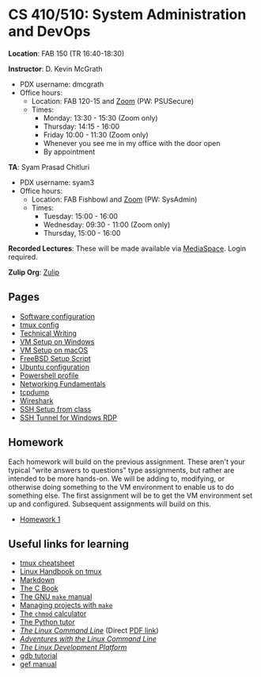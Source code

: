 # CS 410/510: System Administration and DevOps

**Location**: FAB 150 (TR 16:40-18:30)

**Instructor**: D. Kevin McGrath

* PDX username: dmcgrath
* Office hours:
    * Location: FAB 120-15 and [Zoom](https://pdx.zoom.us/j/84716901228) (PW: PSUSecure)
    * Times:
        * Monday: 13:30 - 15:30 (Zoom only)
        * Thursday: 14:15 - 16:00
        * Friday 10:00 - 11:30 (Zoom only)
        * Whenever you see me in my office with the door open
        * By appointment

**TA**: Syam Prasad Chitluri

* PDX username: syam3
* Office hours:
    * Location: FAB Fishbowl and [Zoom](https://pdx.zoom.us/j/5680680141) (PW: SysAdmin)
    * Times:
        * Tuesday: 15:00 - 16:00
        * Wednesday: 09:30 - 11:00 (Zoom only)
        * Thursday, 15:00 - 16:00

**Recorded Lectures**: These will be made available via [MediaSpace](https://media.pdx.edu/channel/CS410_510%2BSystem%2BAdministration%2Band%2BDevops/319613112). Login required.

**Zulip Org**: [Zulip](https://netsec.zulip.cs.pdx.edu/)

## Pages

* [Software configuration](../software.md)
* [tmux config](../.tmux.conf.md)
* [Technical Writing](../technical_writing.md)
* [VM Setup on Windows](../hyper-v.md)
* [VM Setup on macOS](../vms_on_macos.md)
* [FreeBSD Setup Script](../freebsd_setup.md)
* [Ubuntu configuration](../ubuntu.md)
* [Powershell profile](../powershell_profile.md)
* [Networking Fundamentals](../networking.md)
* [tcpdump](../tcpdump.md)
* [Wireshark](../wireshark.md)
* [SSH Setup from class](SSH_setup.md)
* [SSH Tunnel for Windows RDP](../SSH_Tunnel_XRDP.md)


## Homework

Each homework will build on the previous assignment. These aren't your typical "write answers to questions" type assignments, but rather are intended to be more hands-on. We will be adding to, modifying, or otherwise doing something to the VM environment to enable us to do something else. The first assignment will be to get the VM environment set up and configured. Subsequent assignments will build on this.

* [Homework 1](hw1.md)

<!-- Unfinished:

- [Automation](../automation.md)
- [Azure](../azure.md)
- [CI/CD and other Topics](../ci_cd.md)
- [Containers](../containers.md)
- [Infrastructure as Code](../sdi.md)
- [Other Secure Programming languages](../secure_other.md)
- [PowerShell](../powershell.md)
- [Secure C Programming](../secure_c.md)
- [Virtualization](../virtualization.md)
- [Windows Administration](../windows_admin.md)
- [Windows File Sharing from Linux](../samba.md) -->

## Useful links for learning

* [tmux cheatsheet](https://tmuxcheatsheet.com/)
* [Linux Handbook on tmux](https://linuxhandbook.com/tmux/)
* [Markdown](https://guides.github.com/features/mastering-markdown/)
* [The C Book](https://publications.gbdirect.co.uk/c_book/)
* [The GNU `make` manual](https://www.gnu.org/software/make/manual/make.pdf)
* [Managing projects with `make`](https://github.com/Vauteck/docs_utils/blob/master/autotools/Oreilly%20-%20Managing%20Projects%20With%20Gnu%20Make%203Rd%20Edition.pdf)
* [The `chmod` calculator](https://chmod-calculator.com/)
* [The Python tutor](https://pythontutor.com/)
* [_The Linux Command Line_](http://linuxcommand.org/tlcl.php) (Direct [PDF link](https://sourceforge.net/projects/linuxcommand/files/TLCL/19.01/TLCL-19.01.pdf/download))
* [_Adventures with the Linux Command Line_](https://sourceforge.net/projects/linuxcommand/files/AWTLCL/21.10/AWTLCL-21.10.pdf/download)
* [_The Linux Development Platform_](https://archive.org/details/ost-computer-science-0130091154/mode/1up)
* [gdb tutorial](http://www.cs.cmu.edu/~gilpin/tutorial/)
* [gef manual](https://hugsy.github.io/gef/)
